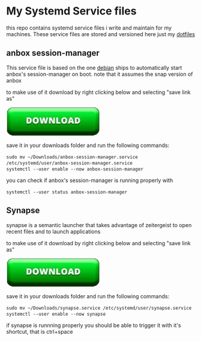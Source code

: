 # My Systemd Service files

this repo contains systemd service files i write and maintain for my machines. These service files are stored and versioned here just my [dotfiles](https://github.com/fuseteam/dotfiles)

## anbox session-manager

This service file is based on the one [debian](https://salsa.debian.org/zhsj/anbox/-/blob/master/debian/anbox-session-manager.service) ships to automatically start anbox's session-manager on boot.
note that it assumes the snap version of anbox

to make use of it download by right clicking below and selecting "save link as"

[![download](https://github.com/Fuseteam/linus-proof/blob/main/images/download.png)](https://raw.githubusercontent.com/Fuseteam/systemd-service-files/main/anbox-session-manager.service)

save it in your downloads folder and run the following commands:
```
sudo mv ~/Downloads/anbox-session-manager.service /etc/systemd/user/anbox-session-manager.service
systemctl --user enable --now anbox-session-manager
```

you can check if anbox's session-manager is running properly with 
```
systemctl --user status anbox-session-manager
```

## Synapse

synapse is a semantic launcher that takes advantage of zeitergeist to open recent files and to launch applications


to make use of it download by right clicking below and selecting "save link as"

[![download](https://github.com/Fuseteam/linus-proof/blob/main/images/download.png)](https://raw.githubusercontent.com/Fuseteam/systemd-service-files/main/synapse.service)

save it in your downloads folder and run the following commands:
```
sudo mv ~/Downloads/synapse.service /etc/systemd/user/synapse.service
systemctl --user enable --now synapse
```

if synapse is runnning properly you should be able to trigger it with it's shortcut, that is ctrl+space
